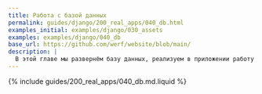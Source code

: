 ```yaml
---
title: Работа с базой данных
permalink: guides/django/200_real_apps/040_db.html
examples_initial: examples/django/030_assets
examples: examples/django/040_db
base_url: https://github.com/werf/website/blob/main/
description: |
  В этой главе мы развернём базу данных, реализуем в приложении работу с БД и настроим автоматическое выполнение миграций и инициализации БД.
---
```


{% include guides/200_real_apps/040_db.md.liquid %}
